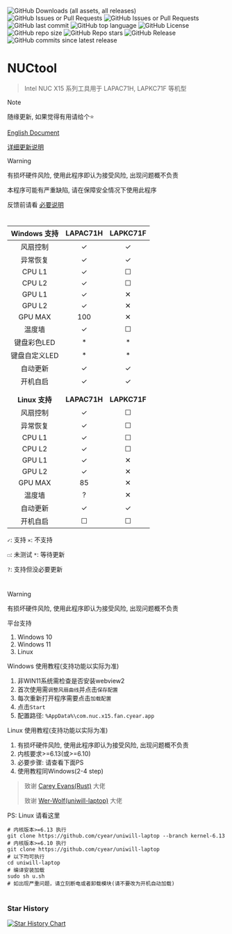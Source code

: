 ![GitHub Downloads (all assets, all releases)](https://img.shields.io/github/downloads/cyear/NUCtool/total?style=for-the-badge)
![GitHub Issues or Pull Requests](https://img.shields.io/github/issues/cyear/NUCtool?style=for-the-badge)
![GitHub Issues or Pull Requests](https://img.shields.io/github/issues-closed/cyear/NUCtool?style=for-the-badge)
![GitHub last commit](https://img.shields.io/github/last-commit/cyear/NUCtool?style=for-the-badge)
![GitHub top language](https://img.shields.io/github/languages/top/cyear/NUCtool?style=for-the-badge)
![GitHub License](https://img.shields.io/github/license/cyear/NUCtool?style=for-the-badge)
![GitHub repo size](https://img.shields.io/github/repo-size/cyear/NUCtool?style=for-the-badge)
![GitHub Repo stars](https://img.shields.io/github/stars/cyear/NUCtool?style=for-the-badge)
![GitHub Release](https://img.shields.io/github/v/release/cyear/NUCtool?style=for-the-badge)
![GitHub commits since latest release](https://img.shields.io/github/commits-since/cyear/NUCtool/latest?style=for-the-badge)

# NUCtool

> Intel NUC X15 系列工具用于 LAPAC71H, LAPKC71F 等机型

> [!NOTE]
> 随缘更新, 如果觉得有用请给个⭐
>
> [English Document](./assets/README_English.md)
>
> [详细更新说明](./assets/NUCtoolChange.md)

> [!WARNING]
> 有损坏硬件风险, 使用此程序即认为接受风险, 出现问题概不负责
>
> 本程序可能有严重缺陷, 请在保障安全情况下使用此程序
>
> 反馈前请看 [必要说明](assets/分析.md)
# 
|  Windows 支持  |   LAPAC71H   |   LAPKC71F   |
|:------------:|:------------:|:------------:|
|     风扇控制     |      ✓       |      ✓       |
|     异常恢复     |      ✓       |      ✓       |
|    CPU L1    |      ✓       |      ☐       |
|    CPU L2    |      ✓       |      ☐       |
|    GPU L1    |      ✓       |      ✕       |
|    GPU L2    |      ✓       |      ✕       |
|   GPU MAX    |     100      |      ✕       |
|     温度墙      |      ✓       |      ☐       |
|   键盘彩色LED    |      *       |      *       |
|   键盘自定义LED   |      *       |      *       |
|     自动更新     |      ✓       |      ✓       |
|     开机自启     |      ✓       |      ✓       |
|              |              |              |
|              |              |              |
| **Linux 支持** | **LAPAC71H** | **LAPKC71F** |
|     风扇控制     |      ✓       |      ☐       |
|     异常恢复     |      ✓       |      ☐       |
|    CPU L1    |      ✓       |      ☐       |
|    CPU L2    |      ✓       |      ☐       |
|    GPU L1    |      ✓       |      ✕       |
|    GPU L2    |      ✓       |      ✕       |
|   GPU MAX    |      85      |      ✕       |
|     温度墙      |      ?       |      ✕       |
|     自动更新     |      ✓       |      ✓       |
|     开机自启     |      ☐       |      ☐       |

`✓`: 支持 `✕`: 不支持 

`☐`: 未测试 `*`: 等待更新 

`?`: 支持但没必要更新
# 
> [!WARNING]
> 有损坏硬件风险, 使用此程序即认为接受风险, 出现问题概不负责
>
> 平台支持
>
> 1. Windows 10
> 2. Windows 11
> 3. Linux
>
> Windows 使用教程(支持功能以实际为准)
> 1. 非WIN11系统需检查是否安装webview2
> 2. 首次使用需`调整风扇曲线`并点击`保存配置`
> 3. 每次重新打开程序需要点击`加载配置`
> 4. 点击`Start`
> 5. 配置路径: `%AppData%\com.nuc.x15.fan.cyear.app`
>
> Linux 使用教程(支持功能以实际为准)
> 1. 有损坏硬件风险, 使用此程序即认为接受风险, 出现问题概不负责
> 2. 内核要求>=6.13(或>=6.10)
> 3. 必要步骤: 请查看下面PS
> 4. 使用教程同Windows(2-4 step)
>

> 致谢 [Carey Evans(Rust)](https://users.rust-lang.org/u/carey/summary) 大佬
> 
> 致谢 [Wer-Wolf(uniwill-laptop)](https://github.com/Wer-Wolf/uniwill-laptop) 大佬

PS: Linux 请看这里
```shell
# 内核版本>=6.13 执行
git clone https://github.com/cyear/uniwill-laptop --branch kernel-6.13
# 内核版本>=6.10 执行
git clone https://github.com/cyear/uniwill-laptop
# 以下均可执行
cd uniwill-laptop
# 编译安装加载
sudo sh u.sh
# 如出现严重问题，请立刻断电或者卸载模块(请不要改为开机自动加载)
```

# 
### Star History

[![Star History Chart](https://api.star-history.com/svg?repos=cyear/NUCtool&type=Timeline)](https://star-history.com/#cyear/NUCtool&Timeline)
